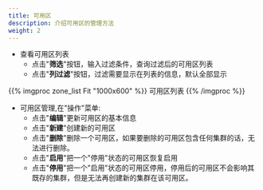 ```yaml
---
title: 可用区
description: 介绍可用区的管理方法
weight: 2
---
```


* 查看可用区列表
  * 点击"**筛选**"按钮，输入过滤条件，查询过滤后的可用区列表
  * 点击"**列过滤**"按钮，过滤需要显示在列表的信息，默认全部显示

{{% imgproc zone_list Fit "1000x600" %}}
可用区列表
{{% /imgproc %}}

* 可用区管理,在"操作"菜单:
  * 点击"**编辑**"更新可用区的基本信息
  * 点击"**新建**"创建新的可用区
  * 点击"**删除**"删除一个可用区，如果要删除的可用区包含任何集群的话，无法进行删除。
  * 点击"**启用**"把一个"停用"状态的可用区恢复启用
  * 点击"**停用**"把一个"启用"状态的可用区停用，停用后的可用区不会影响其既存的集群，但是无法再创建新的集群在该可用区。
